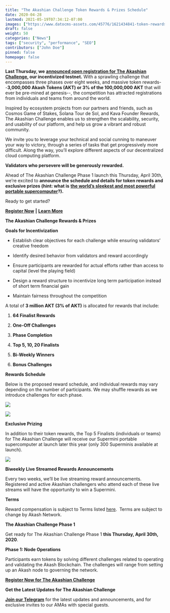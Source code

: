 ```yaml
---
title: "The Akashian Challenge Token Rewards & Prizes Schedule"
date: 2020-04-28
lastmod: 2021-05-19T07:34:12-07:00
images: ["https://www.datocms-assets.com/45776/1621434841-token-rewards-schedule-bleed.jpeg"]
draft: false
weight: 50
categories: ["News"]
tags: ["security", "performance", "SEO"]
contributors: ["John Doe"]
pinned: false
homepage: false
---
```

**Last Thursday, we** [**announced open registration for The Akashian Challenge**](https://akash.network/blog/announcing-the-akashian-challenge-incentivized-testnet/)**, our incentivized testnet.** With a sprawling challenge that encompasses three phases over eight weeks, and massive token rewards--**3,000,000 Akash Tokens (AKT) or 3% of the 100,000,000 AKT** that will ever be pre-mined at genesis--, the competition has attracted registrations from individuals and teams from around the world.  
  
Inspired by ecosystem projects from our partners and friends, such as Cosmos Game of Stakes, Solana Tour de Sol, and Kava Founder Rewards, The Akashian Challenge enables us to strengthen the scalability, security, and usability of our platform, and help us grow a vibrant and robust community.  
  
We invite you to leverage your technical and social cunning to maneuver your way to victory, through a series of tasks that get progressively more difficult. Along the way, you’ll explore different aspects of our decentralized cloud computing platform.   
  
**Validators who persevere will be generously rewarded.**   
  
Ahead of The Akashian Challenge Phase 1 launch this Thursday, April 30th, we’re excited to **announce the schedule and details for token rewards and exclusive prizes (hint: what is** [**the world’s sleekest and most powerful portable supercomputer**](https://akash.network/supermini/)**?).** 

Ready to get started? 

[**Register Now**](https://docs.google.com/forms/d/e/1FAIpQLSeZjlvoXnezs2eoxUx4L_fUKsOyGe_He63KlUkaht6flnVqYg/viewform) **|** [**Learn More**](https://akash.network/blog/announcing-the-akashian-challenge-incentivized-testnet/)

**The Akashian Challenge Rewards & Prizes**

**Goals for Incentivization**

*   Establish clear objectives for each challenge while ensuring validators’ creative freedom
    
*   Identify desired behavior from validators and reward accordingly
    
*   Ensure participants are rewarded for actual efforts rather than access to capital (level the playing field)
    
*   Design a reward structure to incentivize long term participation instead of short term financial gain
    
*   Maintain fairness throughout the competition
    

A total of **3 million AKT (3% of AKT)** is allocated for rewards that include:

1.  **64 Finalist Rewards**
    
2.  **One-Off Challenges**
    
3.  **Phase Completion**
    
4.  **Top 5, 10, 20 Finalists**
    
5.  **Bi-Weekly Winners**
    
6.  **Bonus Challenges**
    

**Rewards Schedule**  
  
Below is the proposed reward schedule, and individual rewards may vary depending on the number of participants. We may shuffle rewards as we introduce challenges for each phase.

![](https://www.datocms-assets.com/45776/1620922422-screen-shot-2020-04-27-at-6-30-00-pm.png)

![](https://www.datocms-assets.com/45776/1620922434-screen-shot-2020-04-27-at-6-23-49-pm.png)

**Exclusive Prizing**  
  
In addition to their token rewards, the Top 5 Finalists (individuals or teams) for The Akashian Challenge will receive our Supermini portable supercomputer at launch later this year (only 300 Superminis available at launch).

![](https://www.datocms-assets.com/45776/1620922457-screen-shot-2020-04-15-at-12-17-18-pm.png)

**Biweekly Live Streamed Rewards Announcements**   
  
Every two weeks, we’ll be live streaming reward announcements. Registered and active Akashian challengers who attend each of these live streams will have the opportunity to win a Supermini.  
  
**Terms**  
  
Reward compensation is subject to Terms listed [here](https://akash-web-prod.s3.amazonaws.com/uploads/2020/04/Akashian-Participation-Terms-20200423-1-1.pdf).  Terms are subject to change by Akash Network.  
  
**The Akashian Challenge Phase 1**  
  
Get ready for The Akashian Challenge Phase 1 **this Thursday, April 30th, 2020**.  
  
**Phase 1: Node Operations**  
  
Participants earn tokens by solving different challenges related to operating and validating the Akash Blockchain. The challenges will range from setting up an Akash node to governing the network.

  
[**Register Now for The Akashian Challenge**](https://docs.google.com/forms/d/e/1FAIpQLSeZjlvoXnezs2eoxUx4L_fUKsOyGe_He63KlUkaht6flnVqYg/viewform)  
  

**Get the Latest Updates for The Akashian Challenge**  
  
[**Join our Telegram**](https://t.me/AkashNW) for the latest updates and announcements, and for exclusive invites to our AMAs with special guests.